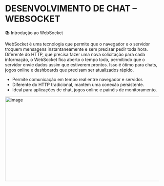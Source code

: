# DESENVOLVIMENTO DE CHAT – WEBSOCKET


📚 Introdução ao WebSocket

  WebSocket é uma tecnologia que permite que o navegador e o servidor troquem mensagens instantaneamente e sem precisar pedir toda hora. Diferente do HTTP, que precisa fazer uma nova solicitação para cada informação, o WebSocket fica aberto o tempo todo, permitindo que o servidor envie dados assim que estiverem prontos. Isso é ótimo para chats, jogos online e dashboards que precisam ser atualizados rápido.
- Permite comunicação em tempo real entre navegador e servidor.
- Diferente do HTTP tradicional, mantém uma conexão persistente.
- Ideal para aplicações de chat, jogos online e painéis de monitoramento.


<img width="1917" height="277" alt="image" src="https://github.com/user-attachments/assets/014edfaf-c814-484d-8a77-4bde806ae0b5" />
